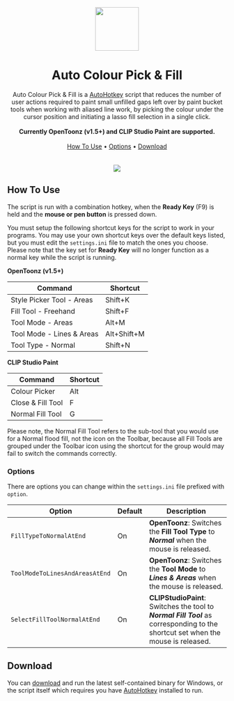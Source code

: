 <div align="center"><img src="https://user-images.githubusercontent.com/55353161/113505773-de95d280-9538-11eb-91c0-3d28723e17ee.png" align="center" width="100"/></div>
<h1 align="center">Auto Colour Pick & Fill</h1>
<div align="center">
Auto Colour Pick & Fill is a <a href="https://www.autohotkey.com/">AutoHotkey</a> script that reduces the number of user actions required to paint small unfilled gaps left over by paint bucket tools when working with aliased line work, by picking the colour under the cursor position and initiating a lasso fill selection in a single click.
<br/><br/>
<b>Currently OpenToonz (v1.5+) and CLIP Studio Paint are supported.</b>
<br/><br/>
<a href="#how-to-use">How To Use</a> • <a href="#options">Options</a> • <a href="#download">Download</a>
<br/></br/><br/>
  
<img src="https://user-images.githubusercontent.com/55353161/113505841-33d1e400-9539-11eb-9cc5-f84753b405cf.gif" />
</div>

## How To Use
The script is run with a combination hotkey, when the **Ready Key** (F9) is held and the **mouse or pen button** is pressed down.

You must setup the following shortcut keys for the script to work in your programs. You may use your own shortcut keys over the default keys listed, but you must edit the `settings.ini` file to match the ones you choose. Please note that the key set for **Ready Key** will no longer function as a normal key while the script is running.

**OpenToonz (v1.5+)**

| Command       | Shortcut    |
| ----------------- | ------------------- |
| Style Picker Tool - Areas | Shift+K     |
| Fill Tool - Freehand      | Shift+F     |
| Tool Mode - Areas         | Alt+M       |
| Tool Mode - Lines & Areas | Alt+Shift+M |
| Tool Type - Normal        | Shift+N     |

**CLIP Studio Paint**

| Command      | Shortcut |
| ----------------- | ---------------- |
| Colour Picker     | Alt              |
| Close & Fill Tool | F                |
| Normal Fill Tool  | G                |

Please note, the Normal Fill Tool refers to the sub-tool that you would use for a Normal flood fill, not the icon on the Toolbar, because all Fill Tools are grouped under the Toolbar icon using the shortcut for the group would may fail to switch the commands correctly.

### Options
There are options you can change within the `settings.ini` file prefixed with `option`.

| Option | Default | Description |
| ------ | ------- | ----------- |
| `FillTypeToNormalAtEnd` | On | **OpenToonz**: Switches the **Fill Tool Type** to _**Normal**_ when the mouse is released. |
| `ToolModeToLinesAndAreasAtEnd` | On | **OpenToonz**: Switches the **Tool Mode** to _**Lines & Areas**_ when the mouse is released.
| `SelectFillToolNormalAtEnd` | On | **CLIPStudioPaint**: Switches the tool to _**Normal Fill Tool**_ as corresponding to the shortcut set when the mouse is released.

## Download
You can [download](https://github.com/KaseyFarron/PickColourAndFill/releases) and run the latest self-contained binary for Windows, or the script itself which requires you have [AutoHotkey](https://www.autohotkey.com/) installed to run.
